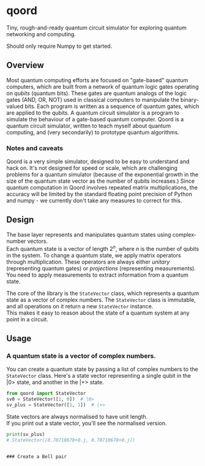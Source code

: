 # qoord
Tiny, rough-and-ready quantum circuit simulator for exploring quantum 
networking and computing.

Should only require Numpy to get started.

## Overview
Most quantum computing efforts are focused on "gate-based" quantum computers,
which are built from a network of quantum logic gates operating on _qubits_ 
(quantum bits).  These gates are quantum analogs of the logic gates (AND, OR, NOT) used in 
classical computers to manipulate the binary-valued bits.  Each
program is written as a sequence of quantum gates, which are applied to the qubits.
A quantum circuit simulator is a program to simulate the behaviour 
of a gate-based quantum computer.  Qoord is a quantum circuit simulator, written 
to teach myself about quantum computing, and (very secondarily) to prototype quantum 
algorithms.  

### Notes and caveats
Qoord is a very simple simulator, 
designed to be easy to understand and hack on.  It's not designed for speed or scale, 
which are challenging problems for a quantum simulator (because of the exponential 
growth in the size of the quantum state vector as the number of qubits increases.) 
Since quantum computation in Qoord involves repeated matrix multiplications, the 
accuracy will be limited by the standard floating point precision of Python and 
numpy - we currently don't take any measures to correct for this.


## Design
The base layer represents and manipulates quantum states using complex-number vectors.  
Each quantum state is a vector of length $2^n$, where $n$ is the number of qubits in the system.  To change a quantum state, 
we apply matrix operators through multiplication.  These operators are always either
_unitary_ (representing quantum gates) or _projections_ (representing measurements).
You need to apply measurements to extract information from a quantum state.

The core of the library is the `StateVector` class, which represents a 
quantum state as a vector of complex numbers.  The `StateVector` class 
is immutable, and all operations on it return a new `StateVector` instance.  
This makes it easy to reason about the state of a quantum system at any point 
in a circuit.


## Usage

### A quantum state is a vector of complex numbers.
You can create a quantum state by passing a list of complex numbers 
to the `StateVector` class.  Here's a state vector representing a
single qubit in the |0> state, and another in the |+> state.
```python
from qoord import StateVector
sv0 = StateVector([1, 0])  # |0>
sv_plus = StateVector([1, 1])  # |+>
```
State vectors are always normalised to have unit length.  
If you print out a state vector, you'll see the normalised version.
```python
print(sv_plus)
# StateVector([0.70710678+0.j, 0.70710678+0.j])
```

```

### Create a Bell pair
```


```